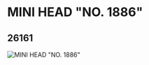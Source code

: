 # MINI HEAD "NO. 1886"
## 26161
![MINI HEAD "NO. 1886"](https://lc-www-live-s.legocdn.com/media/bricks/5/2/6146067.jpg)